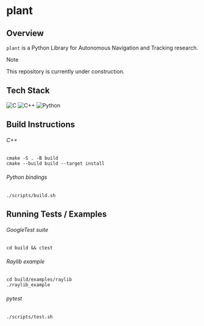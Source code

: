# plant

## Overview

`plant` is a Python Library for Autonomous Navigation and Tracking research.

> [!NOTE]
> This repository is currently under construction.

## Tech Stack

![C](https://img.shields.io/badge/C-00599C?style=for-the-badge&logo=c&logoColor=white)
![C++](https://img.shields.io/badge/C%2B%2B-00599C?style=for-the-badge&logo=c%2B%2B&logoColor=white)
![Python](https://img.shields.io/badge/Python-3776AB?style=for-the-badge&logo=python&logoColor=white)

## Build Instructions

###### C++ 

```shell
cmake -S . -B build
cmake --build build --target install
```

###### Python bindings

```shell
./scripts/build.sh
```

## Running Tests / Examples

###### GoogleTest suite

```shell
cd build && ctest
```

###### Raylib example

```shell
cd build/examples/raylib
./raylib_example
```

###### pytest

```shell
./scripts/test.sh
```
